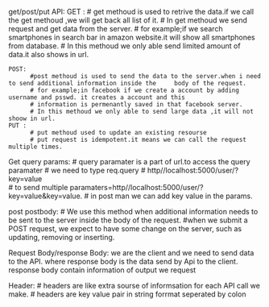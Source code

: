 get/post/put API:
    GET : 
         # get methoud is used to retrive the data.if we call the get methoud ,we will get back all list of it.
         # In get methoud we send request and get data from the server.
         # for example;if we search smartphones in search bar in amazon website.it will show all smartphones from database.
         # In this methoud we only able send limited amount of data.it also shows in url.
    
    POST: 
          #post methoud is used to send the data to the server.when i need to send additional information inside the     body of the request.
          # for example;in facebook if we create a account by adding username and psswd. it creates a account and this 
          # information is permenantly saved in that facebook server.
          # In this methoud we only able to send large data ,it will not shoow in url.
    PUT :
          # put methoud used to update an existing resourse
          # put request is idempotent.it means we can call the request multiple times.

  Get query params:
                # query paramater is a part of url.to access the query paramater
                # we need to type req.query
                # http//localhost:5000/user/?key=value  
                # to send multiple paramaters=http//localhost:5000/user/?       key=value&key=value.
                # in post man we can add key value in the params.


post postbody:
                # We use this method when additional information needs to be  sent to the server inside the body of the request.
                #when we submit a POST request, we expect to have some change on the server, such as updating, removing or inserting.

 Request Body/response Body:
               we are the client and we need to send data to the API.
               where response body is the data send by Api to the client.
               response body contain information of output we request

Header:
           # headers are like extra sourse of informsation for each API call we make.
           # headers are key value pair in string forrmat seperated by colon
